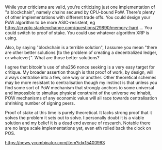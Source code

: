 While your criticisms are valid, you're criticizing just one implementation of "a blockchain", namely chains secured by CPU-bound PoW. There's plenty of other implementations with different trade offs. You could design your PoW algorithm to be more ASIC-resistent, eg https://crypto.stackexchange.com/questions/29890/memory-hard.... You could switch to proof of stake. You could use whatever algorithm XRP is using.

Also, by saying "blockchain is a terrible solution", I assume you mean "there are other better solutions [to the problem of creating a decentralized ledger, or whatever]". What are those better solutions?


I agree that bitcoin's use of sha256 nonce seeking is a very easy target for critique. My broader assertion though is that proof of work, by design, will always centralise into a few, one way or another. Other theoretical schemes may be more resistant to centralisation though my instinct is that unless you find some sort of PoW mechanism that strongly anchors to some universal and impossible to simultae physical constraint of the universe we inhabit, POW mechanisms of any economic value will all race towards centralisation shrinking number of signing peers.

Proof of stake at this time is purely theoretical. It lacks strong proof that it solves the problem it sets out to solve. I personally doubt it is a viable solution and my belief it is a dead end avenue of research. Notable there are no large scale implementations yet, even eth rolled back the clock on POS.

https://news.ycombinator.com/item?id=15400963
